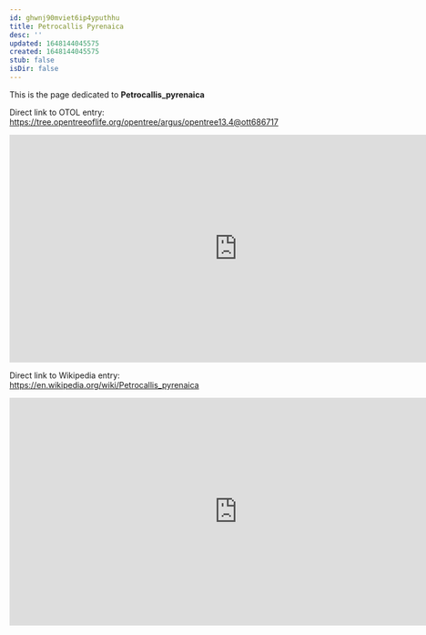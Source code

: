 ```yaml
---
id: ghwnj90mviet6ip4yputhhu
title: Petrocallis Pyrenaica
desc: ''
updated: 1648144045575
created: 1648144045575
stub: false
isDir: false
---
```

This is the page dedicated to **Petrocallis_pyrenaica**


Direct link to OTOL entry: https://tree.opentreeoflife.org/opentree/argus/opentree13.4@ott686717



<html>
    <body>
    <iframe src="https://tree.opentreeoflife.org/opentree/argus/opentree13.4@ott686717"
    width="800" height="400" frameborder="0" allowfullscreen> </iframe>
    </body>
</html>
    


Direct link to Wikipedia entry: https://en.wikipedia.org/wiki/Petrocallis_pyrenaica



<html>
    <body>
    <iframe src="https://en.wikipedia.org/wiki/Petrocallis_pyrenaica"
    width="800" height="400" frameborder="0" allowfullscreen> </iframe>
    </body>
</html>
    
